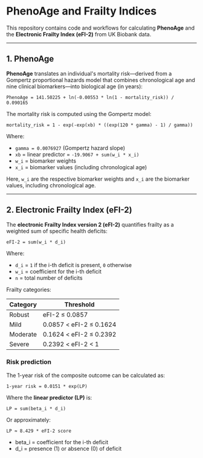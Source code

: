 # PhenoAge and Frailty Indices

This repository contains code and workflows for calculating **PhenoAge** and the **Electronic Frailty Index (eFI-2)** from UK Biobank data.

---

## 1. PhenoAge

**PhenoAge** translates an individual's mortality risk—derived from a Gompertz proportional hazards model that combines chronological age and nine clinical biomarkers—into biological age (in years):

```
PhenoAge = 141.50225 + ln(-0.00553 * ln(1 - mortality_risk)) / 0.090165
```

The mortality risk is computed using the Gompertz model:

```
mortality_risk = 1 - exp(-exp(xb) * ((exp(120 * gamma) - 1) / gamma))
```

Where:

- `gamma = 0.0076927` (Gompertz hazard slope)  
- `xb` = linear predictor = `-19.9067 + sum(w_i * x_i)`  
- `w_i` = biomarker weights  
- `x_i` = biomarker values (including chronological age)

Here, `w_i` are the respective biomarker weights and `x_i` are the biomarker values, including chronological age.

---

## 2. Electronic Frailty Index (eFI-2)

The **electronic Frailty Index version 2 (eFI-2)** quantifies frailty as a weighted sum of specific health deficits:

```
eFI-2 = sum(w_i * d_i)
```

Where:

- `d_i` = `1` if the i-th deficit is present, `0` otherwise  
- `w_i` = coefficient for the i-th deficit  
- `n` = total number of deficits

Frailty categories:

| Category | Threshold |
|----------|-----------|
| Robust   | eFI-2 ≤ 0.0857 |
| Mild     | 0.0857 < eFI-2 ≤ 0.1624 |
| Moderate | 0.1624 < eFI-2 ≤ 0.2392 |
| Severe   | 0.2392 < eFI-2 < 1 |

### Risk prediction

The 1-year risk of the composite outcome can be calculated as:

```
1-year risk = 0.0151 * exp(LP)
```

Where the **linear predictor (LP)** is:

```
LP = sum(beta_i * d_i)
```

Or approximately:

```
LP ≈ 8.429 * eFI-2 score
```
- beta_i = coefficient for the i-th deficit  
- d_i = presence (1) or absence (0) of deficit
